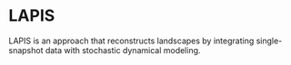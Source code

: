 # LAPIS
LAPIS is an approach that reconstructs landscapes by integrating single-snapshot data with stochastic dynamical modeling.
